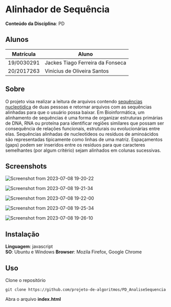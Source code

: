 # Alinhador de Sequência

**Conteúdo da Disciplina**: PD <br>

## Alunos
|Matrícula | Aluno |
| -- | -- |
| 19/0030291  |  Jackes Tiago Ferreira da Fonseca |
| 20/2017263  |  Vinícius de Oliveira Santos |

## Sobre 
O projeto visa realizar a leitura de arquivos contendo [sequências nucleotídica](https://pt.khanacademy.org/science/ap-biology/gene-expression-and-regulation/biotechnology/a/dna-sequencing) de duas pessoas e retornar arquivos com as sequências alinhadas para que o usuário possa baixar. Em Bioinformática, um alinhamento de sequências é uma forma de organizar estruturas primárias de DNA, RNA ou proteína para identificar regiões similares que possam ser consequência de relações funcionais, estruturais ou evolucionárias entre elas. Sequências alinhadas de nucleotídeos ou resíduos de aminoácidos são representadas tipicamente como linhas de uma matriz. Espaçamentos (gaps) podem ser inseridos entre os resíduos para que caracteres semelhantes (por algum critério) sejam alinhados em colunas sucessivas.

## Screenshots
![Screenshot from 2023-07-08 19-20-22](https://github.com/projeto-de-algoritmos/PD_AnaliseSequencia/assets/53023400/04831b66-5000-4957-89e9-ac1fd707d501) <br>

![Screenshot from 2023-07-08 19-21-34](https://github.com/projeto-de-algoritmos/PD_AnaliseSequencia/assets/53023400/c209ccee-cfcd-4b81-9abf-23894a65cfd6) <br>

![Screenshot from 2023-07-08 19-22-00](https://github.com/projeto-de-algoritmos/PD_AnaliseSequencia/assets/53023400/a91b0ec8-cf27-4c66-969d-3001f8846f19) <br>

![Screenshot from 2023-07-08 19-25-34](https://github.com/projeto-de-algoritmos/PD_AnaliseSequencia/assets/53023400/8acedec2-2d41-4500-a1cd-ae0eb4c6ea77) <br>

![Screenshot from 2023-07-08 19-26-10](https://github.com/projeto-de-algoritmos/PD_AnaliseSequencia/assets/53023400/031c6130-cbf3-4dc7-8b48-77bf055c258f)

## Instalação 
**Linguagem**: javascript<br>
**SO**: Ubuntu e Windows
**Browser**: Mozila Firefox, Google Chrome

## Uso 
Clone o repositório

`git clone https://github.com/projeto-de-algoritmos/PD_AnaliseSequencia`

Abra o arquivo **index.html**




